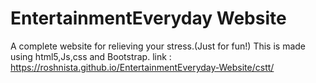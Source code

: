 # EntertainmentEveryday Website
A complete website for relieving your stress.(Just for fun!)
This is made using html5,Js,css and Bootstrap.
link : https://roshnista.github.io/EntertainmentEveryday-Website/cstt/


